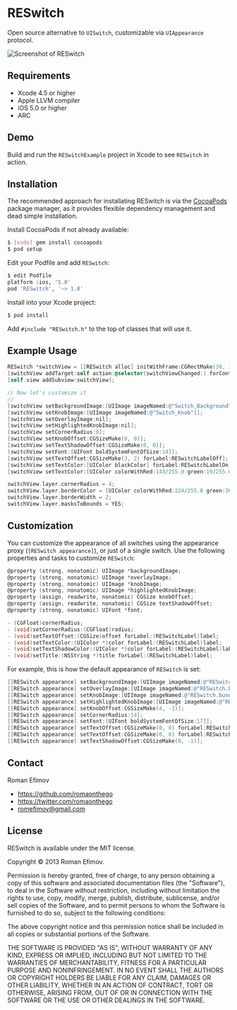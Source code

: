 # RESwitch

Open source alternative to `UISwitch`, customizable via `UIAppearance` protocol.

![Screenshot of RESwitch](https://github.com/romaonthego/RESwitch/raw/master/Screenshot.png "RESwitch Screenshot")

## Requirements
* Xcode 4.5 or higher
* Apple LLVM compiler
* iOS 5.0 or higher
* ARC

## Demo

Build and run the `RESwitchExample` project in Xcode to see `RESwitch` in action.

## Installation

The recommended approach for installating RESwitch is via the [CocoaPods](http://cocoapods.org/) package manager, as it provides flexible dependency management and dead simple installation.

Install CocoaPods if not already available:

``` bash
$ [sudo] gem install cocoapods
$ pod setup
```

Edit your Podfile and add `RESwitch`:

``` bash
$ edit Podfile
platform :ios, '5.0'
pod 'RESwitch', '~> 1.0'
```

Install into your Xcode project:

``` bash
$ pod install
```

Add `#include "RESwitch.h"` to the top of classes that will use it.

## Example Usage

``` objective-c
RESwitch *switchView = [[RESwitch alloc] initWithFrame:CGRectMake(30, 100, 76, 28)];
[switchView addTarget:self action:@selector(switchViewChanged:) forControlEvents:UIControlEventValueChanged];
[self.view addSubview:switchView];

// Now let's customize it
//
[switchView setBackgroundImage:[UIImage imageNamed:@"Switch_Background"]];
[switchView setKnobImage:[UIImage imageNamed:@"Switch_Knob"]];
[switchView setOverlayImage:nil];
[switchView setHighlightedKnobImage:nil];
[switchView setCornerRadius:0];
[switchView setKnobOffset:CGSizeMake(0, 0)];
[switchView setTextShadowOffset:CGSizeMake(0, 0)];
[switchView setFont:[UIFont boldSystemFontOfSize:14]];
[switchView setTextOffset:CGSizeMake(3, 2) forLabel:RESwitchLabelOff];
[switchView setTextColor:[UIColor blackColor] forLabel:RESwitchLabelOn];
[switchView setTextColor:[UIColor colorWithRed:143/255.0 green:19/255.0 blue:24/255.0 alpha:1] forLabel:RESwitchLabelOff];

switchView.layer.cornerRadius = 4;
switchView.layer.borderColor = [UIColor colorWithRed:224/255.0 green:36/255.0 blue:24/255.0 alpha:1].CGColor;
switchView.layer.borderWidth = 2;
switchView.layer.masksToBounds = YES;
```

## Customization

You can customize the appearance of all switches using the appearance proxy (`[RESwitch appearance]`), or just of a single switch.
Use the following properties and tasks to customize `RESwitch`:

``` objective-c
@property (strong, nonatomic) UIImage *backgroundImage;
@property (strong, nonatomic) UIImage *overlayImage;
@property (strong, nonatomic) UIImage *knobImage;
@property (strong, nonatomic) UIImage *highlightedKnobImage;
@property (assign, readwrite, nonatomic) CGSize knobOffset;
@property (assign, readwrite, nonatomic) CGSize textShadowOffset;
@property (strong, nonatomic) UIFont *font;

- (CGFloat)cornerRadius;
- (void)setCornerRadius:(CGFloat)radius;
- (void)setTextOffset:(CGSize)offset forLabel:(RESwitchLabel)label;
- (void)setTextColor:(UIColor *)color forLabel:(RESwitchLabel)label;
- (void)setTextShadowColor:(UIColor *)color forLabel:(RESwitchLabel)label;
- (void)setTitle:(NSString *)title forLabel:(RESwitchLabel)label;
```

For example, this is how the default appearance of `RESwitch` is set:

``` objective-c
[[RESwitch appearance] setBackgroundImage:[UIImage imageNamed:@"RESwitch.bundle/Background"]];
[[RESwitch appearance] setOverlayImage:[UIImage imageNamed:@"RESwitch.bundle/Overlay"]];
[[RESwitch appearance] setKnobImage:[UIImage imageNamed:@"RESwitch.bundle/Knob"]];
[[RESwitch appearance] setHighlightedKnobImage:[UIImage imageNamed:@"RESwitch.bundle/Knob_Highlighted"]];
[[RESwitch appearance] setKnobOffset:CGSizeMake(4, -3)];
[[RESwitch appearance] setCornerRadius:14];
[[RESwitch appearance] setFont:[UIFont boldSystemFontOfSize:17]];
[[RESwitch appearance] setTextOffset:CGSizeMake(0, 0) forLabel:RESwitchLabelOn];
[[RESwitch appearance] setTextOffset:CGSizeMake(0, 0) forLabel:RESwitchLabelOff];
[[RESwitch appearance] setTextShadowOffset:CGSizeMake(0, -1)];
```

## Contact

Roman Efimov

- https://github.com/romaonthego
- https://twitter.com/romaonthego
- romefimov@gmail.com

## License

RESwitch is available under the MIT license.

Copyright © 2013 Roman Efimov.

Permission is hereby granted, free of charge, to any person obtaining a copy of this software and associated documentation files (the "Software"), to deal in the Software without restriction, including without limitation the rights to use, copy, modify, merge, publish, distribute, sublicense, and/or sell copies of the Software, and to permit persons to whom the Software is furnished to do so, subject to the following conditions:

The above copyright notice and this permission notice shall be included in all copies or substantial portions of the Software.

THE SOFTWARE IS PROVIDED "AS IS", WITHOUT WARRANTY OF ANY KIND, EXPRESS OR IMPLIED, INCLUDING BUT NOT LIMITED TO THE WARRANTIES OF MERCHANTABILITY, FITNESS FOR A PARTICULAR PURPOSE AND NONINFRINGEMENT. IN NO EVENT SHALL THE AUTHORS OR COPYRIGHT HOLDERS BE LIABLE FOR ANY CLAIM, DAMAGES OR OTHER LIABILITY, WHETHER IN AN ACTION OF CONTRACT, TORT OR OTHERWISE, ARISING FROM, OUT OF OR IN CONNECTION WITH THE SOFTWARE OR THE USE OR OTHER DEALINGS IN THE SOFTWARE.
